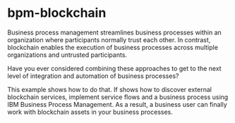 # bpm-blockchain

Business process management streamlines business processes within an organization where participants normally trust each other. In contrast, blockchain enables the execution of business processes across multiple organizations and untrusted participants.

Have you ever considered combining these approaches to get to the next level of integration and automation of business processes?  

This example shows how to do that.  If shows how to discover external blockchain services, implement service flows and a business process using IBM Business Process Management. As a result, a business user can finally work with blockchain assets in your business processes.

